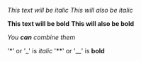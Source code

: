 *This text will be italic*
_This will also be italic_

**This text will be bold**
__This will also be bold__

_You **can** combine them_

'*' or '_' is *italic*
'**' or '__' is **bold**
